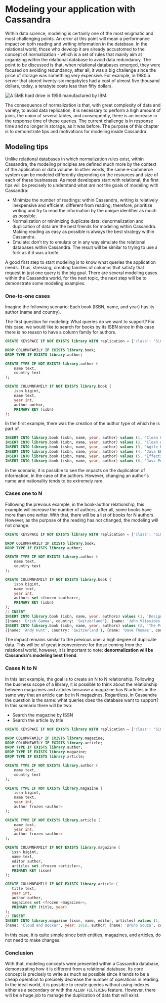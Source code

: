 # Modeling your application with Cassandra


Within data science, modeling is certainly one of the most enigmatic and most challenging points. An error at this point will mean a performance impact on both reading and writing information in the database. In the relational world, those who develop it are already accustomed to the concept of normalization - which is a set of rules that mainly aim at organizing within the relational database to avoid data redundancy. The point to be discussed is that, when relational databases emerged, they were focused on avoiding redundancy, after all, it was a big challenge since the price of storage was something very expensive. For example, in 1980 a server that stored twenty-six megabytes had a cost of almost five thousand dollars, today, a terabyte costs less than fifty dollars.

![A 5MB hard drive in 1956 manufactured by IBM.](imagens/ibm_history_server.png "A 5MB hard drive in 1956 manufactured by IBM.")

The consequence of normalization is that, with great complexity of data and variety, to avoid data replication, it is necessary to perform a high amount of joins, the union of several tables, and consequently, there is an increase in the response time of these queries. The current challenge is in response time and no longer in storage, as it was before. The purpose of this chapter is to demonstrate tips and motivations for modeling inside Cassandra.

## Modeling tips

Unlike relational databases in which normalization rules exist, within Cassandra, the modeling principles are defined much more by the context of the application or data volume. In other words, the same e-commerce system can be modeled differently depending on the resources and size of each of these businesses. As most developers start with relational, the first tips will be precisely to understand what *are* not the goals of modeling with Cassandra:

* Minimize the number of readings: within Cassandra, writing is relatively inexpensive and efficient, different from reading; therefore, prioritize writing and try to read the information by the unique identifier as much as possible.
* Normalization or minimizing duplicate data: denormalization and duplication of data are the best friends for modeling within Cassandra. Making reading as easy as possible is always the best strategy within Cassandra.
* Emulate: don't try to emulate or in any way simulate the relational databases within Cassandra. The result will be similar to trying to use a fork as if it was a knife.

A good first step to start modeling is to know what queries the application needs. Thus, stressing, creating families of columns that satisfy that request in just one query is the big goal. There are several modeling cases within the Cassandra world, for the next topic, the next step will be to demonstrate some modeling examples.

### One-to-one cases

Imagine the following scenario:
Each book (ISBN, name, and year) has its author (name and country).

The first question for modeling:
What queries do we want to support?
For this case, we would like to search for books by its ISBN since in this case there is no reason to have a column family for authors.

```sql
CREATE KEYSPACE IF NOT EXISTS library WITH replication = {'class': 'SimpleStrategy', 'replication_factor': 3};

DROP COLUMNFAMILY IF EXISTS library.book;
DROP TYPE IF EXISTS library.author;

CREATE TYPE IF NOT EXISTS library.author (
    name text,
    country text
);

CREATE COLUMNFAMILY IF NOT EXISTS library.book (
    isbn bigint,
    name text,
    year int,
    author author,
    PRIMARY KEY (isbn)
);
```

In the first example, there was the creation of the author type of which he is part of.

```sql
INSERT INTO library.book (isbn, name, year, author) values (1, 'Clean Code', 2008, {name: 'Robert Cecil Martin', country: 'USA'});
INSERT INTO library.book (isbn, name, year, author) values (2, 'Clean Architecture', 2017, {name: 'Robert Cecil Martin', country: 'USA'});
INSERT INTO library.book (isbn, name, year, author) values (3, 'Agile Principles, Patterns, and Practices in C #', 2002, {name: 'Robert Cecil Martin', country: 'USA'});
INSERT INTO library.book (isbn, name, year, author) values (4, 'Java EE 8 Cookbook', 2018, {name: 'Elder Moraes', country: 'Brazil'});
INSERT INTO library.book (isbn, name, year, author) values (5, 'Effective Java', 2001, {name: 'Joshua Bloch', country: 'USA'});
INSERT INTO library.book (isbn, name, year, author) values (6, 'Java Puzzlers: Traps, Pitfalls, and Corner Cases', 2005, {name: 'Joshua Bloch', country: 'USA'});
```

In the scenario, it is possible to see the impacts on the duplication of information, in the case of the authors. However, changing an author's name and nationality tends to be extremely rare.

### Cases one to N

Following the previous example, in the book-author relationship, this example will increase the number of authors, after all, some books have more than one writer. With that, there will be a list of books for N authors. However, as the purpose of the reading has not changed, the modeling will not change.

```sql
CREATE KEYSPACE IF NOT EXISTS library WITH replication = {'class': 'SimpleStrategy', 'replication_factor': 3};

DROP COLUMNFAMILY IF EXISTS library.book;
DROP TYPE IF EXISTS library.author;

CREATE TYPE IF NOT EXISTS library.author (
    name text,
    country text
);

CREATE COLUMNFAMILY IF NOT EXISTS library.book (
    isbn bigint,
    name text,
    year int,
    authors set <frozen <author>>,
    PRIMARY KEY (isbn)
);
// INSERT
INSERT INTO library.book (isbn, name, year, authors) values (1, 'Design Patterns: Elements of Reusable Object-Oriented Software', 1994,
{{name: 'Erich Gamma', country: 'Switzerland'}, {name: 'John Vlissides', country: 'USA'}});
INSERT INTO library.book (isbn, name, year, authors) values (2, 'The Pragmatic Programmer', 1999,
{{name: 'Andy Hunt', country: 'Switzerland'}, {name: 'Dave Thomas', country: 'England'}});
```



The impact remains similar to the previous one: a high degree of duplicate data. This will be of great inconvenience for those coming from the relational world, however, it is important to note: **denormalization will be Cassandra's modeling best friend**.

### Cases N to N

In this last example, the goal is to create an N to N relationship. Following the business scope of a library, it is possible to think about the relationship between magazines and articles because a magazine has N articles in the same way that an article can be in N magazines. Regardless, in Cassandra the question is the same: what queries does the database want to support? In this scenario there will be two:

* Search the magazine by ISSN
* Search the article by title


```sql
CREATE KEYSPACE IF NOT EXISTS library WITH replication = {'class': 'SimpleStrategy', 'replication_factor': 3};

DROP COLUMNFAMILY IF EXISTS library.magazine;
DROP COLUMNFAMILY IF EXISTS library.article;
DROP TYPE IF EXISTS library.author;
DROP TYPE IF EXISTS library.magazine;
DROP TYPE IF EXISTS library.article;

CREATE TYPE IF NOT EXISTS library.author (
    name text,
    country text
);

CREATE TYPE IF NOT EXISTS library.magazine (
    issn bigint,
    name text,
    year int,
    author frozen <author>
);

CREATE TYPE IF NOT EXISTS library.article (
    name text,
    year int,
    author frozen <author>
);

CREATE COLUMNFAMILY IF NOT EXISTS library.magazine (
   issn bigint,
   name text,
   editor author,
   articles set <frozen <article>>,
   PRIMARY KEY (issn)
);

CREATE COLUMNFAMILY IF NOT EXISTS library.article (
   title text,
   year int,
   author author,
   magazines set <frozen <magazine>>,
   PRIMARY KEY (title, year)
);
// INSERT
INSERT INTO library.magazine (issn, name, editor, articles) values (1, 'Java Magazine', {name: 'Java Editor', country: 'USA'}, {{name: 'Jakarta EE', year: 2018 , author: {name: 'Elder Moraes', country: 'Brazil'}},
{name: 'Cloud and Docker', year: 2018, author: {name: 'Bruno Souza', country: 'Brazil'}}});
```

In this case, it is quite simple since both entities, magazines, and articles, do not need to make changes.

### Conclusion
With that, modeling concepts were presented within a Cassandra database, demonstrating how it is different from a relational database. Its core concept is precisely to write as much as possible since it tends to be a cheap operation to precisely decrease the number of operations in reading. In the ideal world, it is possible to create queries without using indexes either as a secondary or with the `ALLOW FILTERING` feature. However, there will be a huge job to manage the duplication of data that will exist.